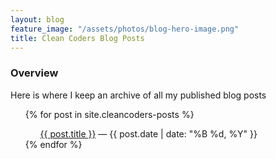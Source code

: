 ```yaml
---
layout: blog
feature_image: "/assets/photos/blog-hero-image.png"
title: Clean Coders Blog Posts
---
```


### Overview

Here is where I keep an archive of all my published blog posts

<ul>
  {% for post in site.cleancoders-posts %}
    <ul>
      <a href="{{ post.url }}">{{ post.title }}</a> — {{ post.date | date: "%B %d, %Y" }}
    </ul>
  {% endfor %}
</ul>
